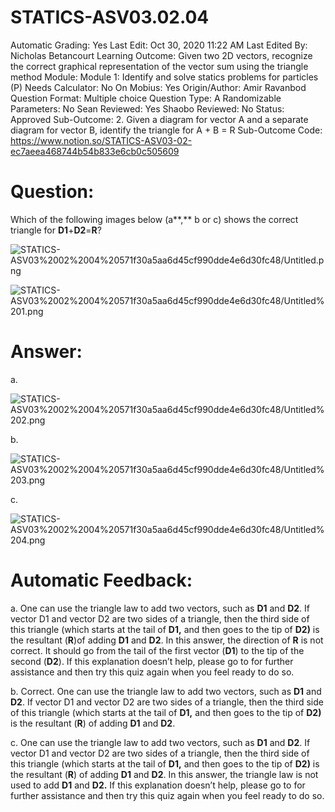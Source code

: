 # STATICS-ASV03.02.04

Automatic Grading: Yes
Last Edit: Oct 30, 2020 11:22 AM
Last Edited By: Nicholas Betancourt
Learning Outcome: Given two 2D vectors, recognize the correct graphical representation of the vector sum using the triangle method
Module: Module 1: Identify and solve statics problems for particles (P)
Needs Calculator: No
On Mobius: Yes
Origin/Author: Amir Ravanbod
Question Format: Multiple choice
Question Type: A
Randomizable Parameters: No
Sean Reviewed: Yes
Shaobo Reviewed: No
Status: Approved
Sub-Outcome: 2. Given a diagram for vector A and a separate diagram for vector B, identify the triangle for A + B = R
Sub-Outcome Code: https://www.notion.so/STATICS-ASV03-02-ec7aeea468744b54b833e6cb0c505609

# Question:

Which of the following images below (a**,** b or c) shows the correct triangle for **D1**+**D2**=**R**?

![STATICS-ASV03%2002%2004%20571f30a5aa6d45cf990dde4e6d30fc48/Untitled.png](STATICS-ASV03%2002%2004%20571f30a5aa6d45cf990dde4e6d30fc48/Untitled.png)

![STATICS-ASV03%2002%2004%20571f30a5aa6d45cf990dde4e6d30fc48/Untitled%201.png](STATICS-ASV03%2002%2004%20571f30a5aa6d45cf990dde4e6d30fc48/Untitled%201.png)

# Answer:

a. 

![STATICS-ASV03%2002%2004%20571f30a5aa6d45cf990dde4e6d30fc48/Untitled%202.png](STATICS-ASV03%2002%2004%20571f30a5aa6d45cf990dde4e6d30fc48/Untitled%202.png)

b. 

![STATICS-ASV03%2002%2004%20571f30a5aa6d45cf990dde4e6d30fc48/Untitled%203.png](STATICS-ASV03%2002%2004%20571f30a5aa6d45cf990dde4e6d30fc48/Untitled%203.png)

c. 

![STATICS-ASV03%2002%2004%20571f30a5aa6d45cf990dde4e6d30fc48/Untitled%204.png](STATICS-ASV03%2002%2004%20571f30a5aa6d45cf990dde4e6d30fc48/Untitled%204.png)

# Automatic Feedback:

a. One can use the triangle law to add two vectors, such as **D1** and **D2**.  If vector D1 and vector D2 are two sides of a triangle, then the third side of this triangle (which starts at the tail of **D1,** and then goes to the tip of **D2)** is the resultant (**R**)of adding **D1** and **D2**.  In this answer, the direction of **R** is not correct.  It should go from the tail of the first vector (**D1**) to the tip of the second (**D2**).  If this explanation doesn’t help, please go to <a location where all the links are> for further assistance and then try this quiz again when you feel ready to do so.

b. Correct. One can use the triangle law to add two vectors, such as **D1** and **D2**.  If vector D1 and vector D2 are two sides of a triangle, then the third side of this triangle (which starts at the tail of **D1,** and then goes to the tip of **D2)** is the resultant (**R**) of adding **D1** and **D2**.

c. One can use the triangle law to add two vectors, such as **D1** and **D2**.  If vector D1 and vector D2 are two sides of a triangle, then the third side of this triangle (which starts at the tail of **D1,** and then goes to the tip of **D2)** is the resultant (**R**) of adding **D1** and **D2**. In this answer, the triangle law is not used to add **D1** and **D2.** If this explanation doesn’t help, please go to <a location where all the links are> for further assistance and then try this quiz again when you feel ready to do so.